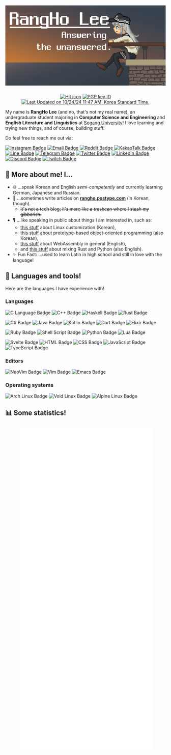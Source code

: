 <h1 align="center"><img alt="Profile banner image" src="banner.png" /></h1>

<p align="center">
    <a href="https://github.com/RangHo/rangho"><img src="https://komarev.com/ghpvc/?username=rangho&label=Profile%20views&color=orange&style=flat-square" alt="Hit icon" /></a>
    <a href="https://keybase.io/rangho"><img src="https://img.shields.io/badge/PGP-7418_ADBA_A9F8_BD15-33A0FF?style=flat-square&logo=Keybase&logoColor=white" alt="PGP key ID" /></a>
    <a href="https://github.com/RangHo/rangho/actions"><img src="https://img.shields.io/badge/Last%20updated-10/24/24 11:47 AM KST-brightgreen?style=flat-square" alt="Last Updated on 10/24/24 11:47 AM, Korea Standard Time." /></a>
</p>

My name is **RangHo Lee** (and no, that's not my real name), an undergraduate student majoring in **Computer Science and Engineering** and **English Literature and Linguistics** at [Sogang University](https://sogang.ac.kr)! I love learning and trying new things, and of course, building stuff.

Do feel free to reach me out via:

[![Instagram Badge](https://img.shields.io/badge/-Instagram-E4405F?style=flat-square&logo=instagram&logoColor=white)](https://www.instagram.com/rangho_lee/)
[![Email Badge](https://img.shields.io/badge/-Email-EA4335?style=flat-square&logo=Gmail&logoColor=white)](mailto:hello@rangho.me)
[![Reddit Badge](https://img.shields.io/badge/-Reddit-FF4500?style=flat-square&logo=Reddit&logoColor=white)](https://www.reddit.com/user/zu0107)
[![KakaoTalk Badge](https://img.shields.io/badge/-KakaoTalk-FFCD00?style=flat-square&logo=KakaoTalk&logoColor=3A1D1D)](https://open.kakao.com/o/s9KDhU5c)
[![Line Badge](https://img.shields.io/badge/-Line-00C300?style=flat-square&logo=Line&logoColor=white)](https://line.me/ti/p/~zu0107)
[![Telegram Badge](https://img.shields.io/badge/-Telegram-26A5E4?style=flat-square&logo=Telegram&logoColor=white)](https://t.me/RangHo_Lee)
[![Twitter Badge](https://img.shields.io/badge/-Twitter-1CA0F1?style=flat-square&logo=twitter&logoColor=white)](https://twitter.com/RangHo_777)
[![LinkedIn Badge](https://img.shields.io/badge/-LinkedIn-0A66C2?style=flat-square&logo=Linkedin&logoColor=white)](https://www.linkedin.com/in/juhun-lee-4a1ba2114/)
[![Discord Badge](https://img.shields.io/badge/-Discord-7289DA?style=flat-square&logo=Discord&logoColor=white)](https://discord.com/users/220386972189982721)
[![Twitch Badge](https://img.shields.io/badge/-Twitch-9146FF?style=flat-square&logo=Twitch&logoColor=white)](https://www.twitch.tv/rangho)


## :raising_hand: More about me! I...
- :globe_with_meridians: ...speak Korean and English *semi-competently* and currently learning German, Japanese and Russian.
- :memo: ...sometimes write articles on **[rangho.postype.com](https://rangho.postype.com)** (in Korean, though).
  - ~~It's not a tech blog; it's more like a trashcan where I stash my gibberish.~~
- :studio_microphone: ...like speaking in public about things I am interested in, such as:
  - [this stuff](https://www.slideshare.net/zu0107/ss-195088497) about Linux customization (Korean),
  - [this stuff](https://www.slideshare.net/zu0107/communism-oop-229741367) about prototype-based object-oriented programming (also Korean),
  - [this stuff](https://www.slideshare.net/zu0107/webassembly-in-a-nutshell) about WebAssembly in general (English),
  - and [this stuff](https://www.slideshare.net/zu0107/rusty-python-229741370) about mixing Rust and Python (also English).
- :sparkles: Fun Fact: ...used to learn Latin in high school and still in love with the language!


## :toolbox: Languages and tools!
Here are the languages I have experience with!

### Languages
![C Language Badge](https://img.shields.io/badge/-C_language-A8B9CC?style=for-the-badge&logo=C&logoColor=black)
![C++ Badge](https://img.shields.io/badge/-C++-00599C?style=for-the-badge&logo=C%2B%2B&logoColor=white)
![Haskell Badge](https://img.shields.io/badge/-Haskell-5D4F85?style=for-the-badge&logo=Haskell&logoColor=white)
![Rust Badge](https://img.shields.io/badge/-Rust-black?style=for-the-badge&logo=Rust&logoColor=white)

![C# Badge](https://img.shields.io/badge/-C%23-239120?style=for-the-badge&logo=.NET&logoColor=white)
![Java Badge](https://img.shields.io/badge/-Java-437291?style=for-the-badge&logo=OpenJDK&logoColor=white)
![Kotlin Badge](https://img.shields.io/badge/-Kotlin-0095D5?style=for-the-badge&logo=Kotlin&logoColor=white)
![Dart Badge](https://img.shields.io/badge/-Dart-0175C2?style=for-the-badge&logo=Dart&logoColor=white)
![Elixir Badge](https://img.shields.io/badge/-Elixir-4B275F?style=for-the-badge&logo=Elixir&logoColor=white)

![Ruby Badge](https://img.shields.io/badge/-Ruby-CC342D?style=for-the-badge&logo=Ruby&logoColor=white)
![Shell Script Badge](https://img.shields.io/badge/-Shell_Script-4EAA25?style=for-the-badge&logo=GNU+Bash&logoColor=white)
![Python Badge](https://img.shields.io/badge/-Python-3776AB?style=for-the-badge&logo=Python&logoColor=white)
![Lua Badge](https://img.shields.io/badge/-Lua-2C2D72?style=for-the-badge&logo=Lua&logoColor=white)

![Svelte Badge](https://img.shields.io/badge/-Svelte-FF3E00?style=for-the-badge&logo=Svelte&logoColor=white)
![HTML Badge](https://img.shields.io/badge/-HTML-E34F26?style=for-the-badge&logo=HTML5&logoColor=white)
![CSS Badge](https://img.shields.io/badge/-CSS-1572B6?style=for-the-badge&logo=CSS3&logoColor=white)
![JavaScript Badge](https://img.shields.io/badge/-JavaScript-F7DF1E?style=for-the-badge&logo=JavaScript&logoColor=black)
![TypeScript Badge](https://img.shields.io/badge/-TypeScript-3178C6?style=for-the-badge&logo=TypeScript&logoColor=white)

### Editors
![NeoVim Badge](https://img.shields.io/badge/-NeoVim-57A143?style=for-the-badge&logo=NeoVim&logoColor=white)
![Vim Badge](https://img.shields.io/badge/-Vim-019733?style=for-the-badge&logo=Vim&logoColor=white)
![Emacs Badge](https://img.shields.io/badge/-Emacs-7F5AB6?style=for-the-badge&logo=GNU+Emacs&logoColor=white)

### Operating systems
![Arch Linux Badge](https://img.shields.io/badge/-Arch_Linux-1793D1?style=for-the-badge&logo=Arch+Linux&logoColor=white)
![Void Linux Badge](https://img.shields.io/badge/-Void_Linux-478061?style=for-the-badge&logo=Void+Linux&logoColor=white)
![Alpine Linux Badge](https://img.shields.io/badge/-Alpine_Linux-0D597F?style=for-the-badge&logo=Alpine+Linux&logoColor=white)


## :bar_chart: Some statistics!
<p align="center">
    <img src="github-metrics.svg" alt="Metrics" />
</p>
